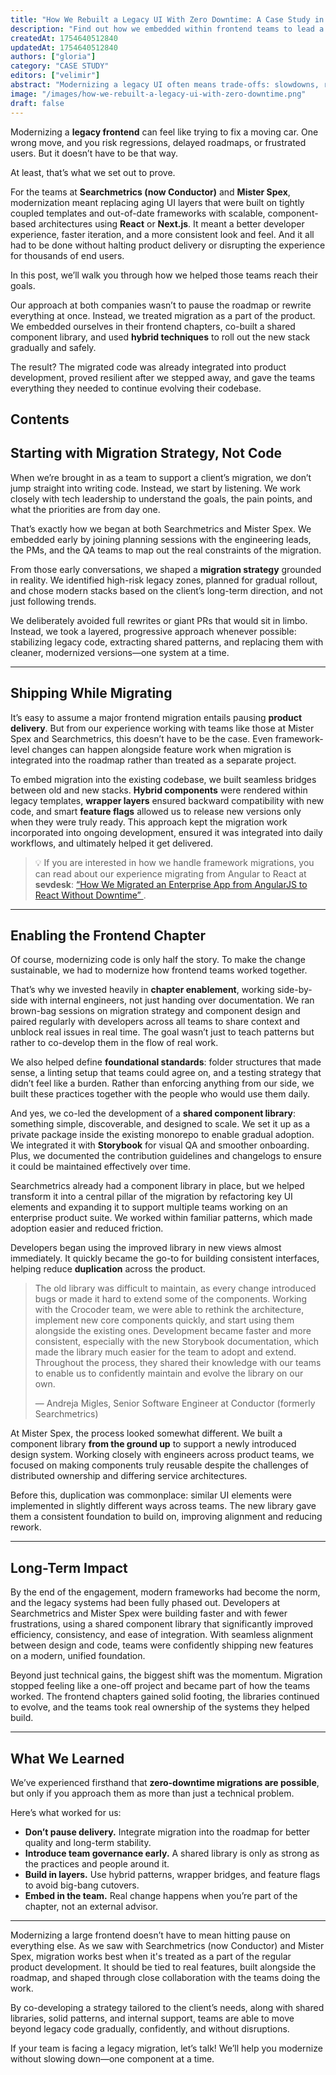 ```yaml
---
title: "How We Rebuilt a Legacy UI With Zero Downtime: A Case Study in Component Libraries and Frontend Governance"
description: "Find out how we embedded within frontend teams to lead a zero-downtime UI migration from the inside. This case study explores our bottom-up approach to migrations using early governance to create a shared component library."
createdAt: 1754640512840
updatedAt: 1754640512840
authors: ["gloria"]
category: "CASE STUDY"
editors: ["velimir"]
abstract: "Modernizing a legacy UI often means trade-offs: slowdowns, rewrites, or risky downtime. This post shows how our development team helped enterprise clients like Searchmetrics (now Conductor) and Mister Spex avoid all three. We collaborated directly with in-house engineers to deliver a zero-downtime migration, replacing brittle legacy UIs with modern frameworks, introducing a shared component library, and building lasting frontend governance from within."
image: "/images/how-we-rebuilt-a-legacy-ui-with-zero-downtime.png"
draft: false
---
```


Modernizing a **legacy frontend** can feel like trying to fix a moving car. One wrong move, and you risk regressions, delayed roadmaps, or frustrated users. But it doesn’t have to be that way.

At least, that’s what we set out to prove.

For the teams at **Searchmetrics (now Conductor)** and **Mister Spex**, modernization meant replacing aging UI layers that were built on tightly coupled templates and out-of-date frameworks with scalable, component-based architectures using **React** or **Next.js**. It meant a better developer experience, faster iteration, and a more consistent look and feel. And it all had to be done without halting product delivery or disrupting the experience for thousands of end users.

In this post, we’ll walk you through how we helped those teams reach their goals.

Our approach at both companies wasn’t to pause the roadmap or rewrite everything at once. Instead, we treated migration as a part of the product. We embedded ourselves in their frontend chapters, co-built a shared component library, and used **hybrid techniques** to roll out the new stack gradually and safely.

The result? The migrated code was already integrated into product development, proved resilient after we stepped away, and gave the teams everything they needed to continue evolving their codebase.

## Contents

## Starting with Migration Strategy, Not Code

When we’re brought in as a team to support a client’s migration, we don’t jump straight into writing code. Instead, we start by listening. We work closely with tech leadership to understand the goals, the pain points, and what the priorities are from day one.

That’s exactly how we began at both Searchmetrics and Mister Spex. We embedded early by joining planning sessions with the engineering leads, the PMs, and the QA teams to map out the real constraints of the migration.

From those early conversations, we shaped a **migration strategy** grounded in reality. We identified high-risk legacy zones, planned for gradual rollout, and chose modern stacks based on the client’s long-term direction, and not just following trends.

We deliberately avoided full rewrites or giant PRs that would sit in limbo. Instead, we took a layered, progressive approach whenever possible: stabilizing legacy code, extracting shared patterns, and replacing them with cleaner, modernized versions—one system at a time.

---

## Shipping While Migrating

It’s easy to assume a major frontend migration entails pausing **product delivery**. But from our experience working with teams like those at Mister Spex and Searchmetrics, this doesn’t have to be the case. Even framework-level changes can happen alongside feature work when migration is integrated into the roadmap rather than treated as a separate project.

To embed migration into the existing codebase, we built seamless bridges between old and new stacks. **Hybrid components** were rendered within legacy templates, **wrapper layers** ensured backward compatibility with new code, and smart **feature flags** allowed us to release new versions only when they were truly ready. This approach kept the migration work incorporated into ongoing development, ensured it was integrated into daily workflows, and ultimately helped it get delivered.

<blockquote style="quotes: none; font-style: normal;">
  <p>
    💡 If you are interested in how we handle framework migrations, you can read about our experience migrating from Angular to React at <strong>sevdesk</strong>: 
    <a href="/blog/migrating-an-enterprise-app-from-angularjs-to-react" target="_blank" rel="noopener noreferrer">
      “How We Migrated an Enterprise App from AngularJS to React Without Downtime”
    </a>.
  </p>
</blockquote>

---

## Enabling the Frontend Chapter

Of course, modernizing code is only half the story. To make the change sustainable, we had to modernize how frontend teams worked together.

That’s why we invested heavily in **chapter enablement**, working side-by-side with internal engineers, not just handing over documentation. We ran brown-bag sessions on migration strategy and component design and paired regularly with developers across all teams to share context and unblock real issues in real time. The goal wasn’t just to teach patterns but rather to co-develop them in the flow of real work.

We also helped define **foundational standards**: folder structures that made sense, a linting setup that teams could agree on, and a testing strategy that didn’t feel like a burden. Rather than enforcing anything from our side, we built these practices together with the people who would use them daily.

And yes, we co-led the development of a **shared component library**: something simple, discoverable, and designed to scale. We set it up as a private package inside the existing monorepo to enable gradual adoption. We integrated it with **Storybook** for visual QA and smoother onboarding. Plus, we documented the contribution guidelines and changelogs to ensure it could be maintained effectively over time.

Searchmetrics already had a component library in place, but we helped transform it into a central pillar of the migration by refactoring key UI elements and expanding it to support multiple teams working on an enterprise product suite. We worked within familiar patterns, which made adoption easier and reduced friction.

Developers began using the improved library in new views almost immediately. It quickly became the go-to for building consistent interfaces, helping reduce **duplication** across the product.

<blockquote>
  <div>
    <p>The old library was difficult to maintain, as every change introduced bugs or made it hard to extend some of the components. Working with the Crocoder team, we were able to rethink the architecture, implement new core components quickly, and start using them alongside the existing ones. Development became faster and more consistent, especially with the new Storybook documentation, which made the library much easier for the team to adopt and extend. Throughout the process, they shared their knowledge with our teams to enable us to confidently maintain and evolve the library on our own.</p>
  </div>
  <p style="quotes: none; font-style: normal;">
    — Andreja Migles, Senior Software Engineer at Conductor (formerly Searchmetrics)
  </p>
</blockquote>

At Mister Spex, the process looked somewhat different. We built a component library **from the ground up** to support a newly introduced design system. Working closely with engineers across product teams, we focused on making components truly reusable despite the challenges of distributed ownership and differing service architectures.

Before this, duplication was commonplace: similar UI elements were implemented in slightly different ways across teams. The new library gave them a consistent foundation to build on, improving alignment and reducing rework.

---

## Long-Term Impact

By the end of the engagement, modern frameworks had become the norm, and the legacy systems had been fully phased out. Developers at Searchmetrics and Mister Spex were building faster and with fewer frustrations, using a shared component library that significantly improved efficiency, consistency, and ease of integration. With seamless alignment between design and code, teams were confidently shipping new features on a modern, unified foundation.

Beyond just technical gains, the biggest shift was the momentum. Migration stopped feeling like a one-off project and became part of how the teams worked. The frontend chapters gained solid footing, the libraries continued to evolve, and the teams took real ownership of the systems they helped build.

---

## What We Learned

We’ve experienced firsthand that **zero-downtime migrations are possible**, but only if you approach them as more than just a technical problem.

Here’s what worked for us:

- **Don’t pause delivery.** Integrate migration into the roadmap for better quality and long-term stability.
- **Introduce team governance early.** A shared library is only as strong as the practices and people around it.
- **Build in layers.** Use hybrid patterns, wrapper bridges, and feature flags to avoid big-bang cutovers.
- **Embed in the team.** Real change happens when you’re part of the chapter, not an external advisor.

---

Modernizing a large frontend doesn’t have to mean hitting pause on everything else. As we saw with Searchmetrics (now Conductor) and Mister Spex, migration works best when it's treated as a part of the regular product development. It should be tied to real features, built alongside the roadmap, and shaped through close collaboration with the teams doing the work.

By co-developing a strategy tailored to the client’s needs, along with shared libraries, solid patterns, and internal support, teams are able to move beyond legacy code gradually, confidently, and without disruptions.

If your team is facing a legacy migration, let’s talk! We’ll help you modernize without slowing down—one component at a time.
